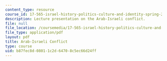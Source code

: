 ```yaml
---
content_type: resource
course_id: 17-565-israel-history-politics-culture-and-identity-spring-2011
description: Lecture presentation on the Arab-Israeli conflict.
file: null
file_location: /coursemedia/17-565-israel-history-politics-culture-and-identity-spring-2011/b87fec8d08011c2d64708c5ec66d24ff_MIT17_565S11_ses6_slides.pdf
file_type: application/pdf
layout: pdf
title: Arab-Israeli Conflict
type: course
uid: b87fec8d-0801-1c2d-6470-8c5ec66d24ff
---
```

